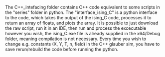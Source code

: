 The C++_intefacing folder contains C++ code equivalent to some scripts in the "series" folder in python. The "interface_ising_C" is a python interface to the code, which takes the output of the ising_C code, processes it to return an array of floats, and plots the array.
It is possible to just download the raw script, run it in an IDE, then run and process the excecutable however you wish, the ising_C.exe file is already supplied in the x64/Debug folder, meaning compilation is not necessary.
Every time you wish to change e.g. constants (X, Y, T, n, field) in the C++ glauber sim, you have to save rerun/rebuild the code before running the python.
